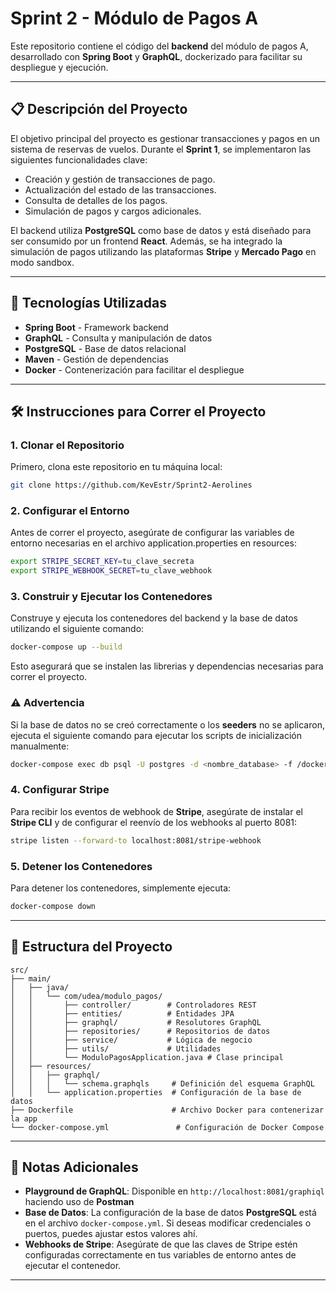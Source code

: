 # Sprint 2 - Módulo de Pagos A

Este repositorio contiene el código del **backend** del módulo de pagos A, desarrollado con **Spring Boot** y **GraphQL**, dockerizado para facilitar su despliegue y ejecución.

---

## 📋 Descripción del Proyecto

El objetivo principal del proyecto es gestionar transacciones y pagos en un sistema de reservas de vuelos. Durante el **Sprint 1**, se implementaron las siguientes funcionalidades clave:

- Creación y gestión de transacciones de pago.
- Actualización del estado de las transacciones.
- Consulta de detalles de los pagos.
- Simulación de pagos y cargos adicionales.

El backend utiliza **PostgreSQL** como base de datos y está diseñado para ser consumido por un frontend **React**. Además, se ha integrado la simulación de pagos utilizando las plataformas **Stripe** y **Mercado Pago** en modo sandbox.

---

## 🚀 Tecnologías Utilizadas

- **Spring Boot** - Framework backend
- **GraphQL** - Consulta y manipulación de datos
- **PostgreSQL** - Base de datos relacional
- **Maven** - Gestión de dependencias
- **Docker** - Contenerización para facilitar el despliegue

---

## 🛠️ Instrucciones para Correr el Proyecto

### 1. Clonar el Repositorio

Primero, clona este repositorio en tu máquina local:

```bash
git clone https://github.com/KevEstr/Sprint2-Aerolines
```


### 2. Configurar el Entorno

Antes de correr el proyecto, asegúrate de configurar las variables de entorno necesarias en el archivo application.properties en resources:

```bash
export STRIPE_SECRET_KEY=tu_clave_secreta
export STRIPE_WEBHOOK_SECRET=tu_clave_webhook
```

### 3. Construir y Ejecutar los Contenedores

Construye y ejecuta los contenedores del backend y la base de datos utilizando el siguiente comando:

```bash
docker-compose up --build
```
Esto asegurará que se instalen las librerias y dependencias necesarias para correr el proyecto.

### ⚠️ Advertencia

Si la base de datos no se creó correctamente o los **seeders** no se aplicaron, ejecuta el siguiente comando para ejecutar los scripts de inicialización manualmente:

```bash
docker-compose exec db psql -U postgres -d <nombre_database> -f /docker-entrypoint-initdb.d/data.sql
```

### 4. Configurar Stripe

Para recibir los eventos de webhook de **Stripe**, asegúrate de instalar el **Stripe CLI** y de configurar el reenvío de los webhooks al puerto 8081:

```bash
stripe listen --forward-to localhost:8081/stripe-webhook
```

### 5. Detener los Contenedores

Para detener los contenedores, simplemente ejecuta:

```bash
docker-compose down
```

---

## 📂 Estructura del Proyecto

```
src/
├── main/
│   ├── java/
│   │   └── com/udea/modulo_pagos/
│   │       ├── controller/        # Controladores REST
│   │       ├── entities/          # Entidades JPA
│   │       ├── graphql/           # Resolutores GraphQL
│   │       ├── repositories/      # Repositorios de datos
│   │       ├── service/           # Lógica de negocio
│   │       ├── utils/             # Utilidades
│   │       └── ModuloPagosApplication.java # Clase principal
│   ├── resources/
│   │   ├── graphql/
│   │   │   └── schema.graphqls     # Definición del esquema GraphQL
│   │   └── application.properties  # Configuración de la base de datos
├── Dockerfile                      # Archivo Docker para contenerizar la app
└── docker-compose.yml               # Configuración de Docker Compose
```

---

## 📝 Notas Adicionales

- **Playground de GraphQL**: Disponible en `http://localhost:8081/graphiql` haciendo uso de **Postman**
- **Base de Datos**: La configuración de la base de datos **PostgreSQL** está en el archivo `docker-compose.yml`. Si deseas modificar credenciales o puertos, puedes ajustar estos valores ahí.
- **Webhooks de Stripe**: Asegúrate de que las claves de Stripe estén configuradas correctamente en tus variables de entorno antes de ejecutar el contenedor.

---
